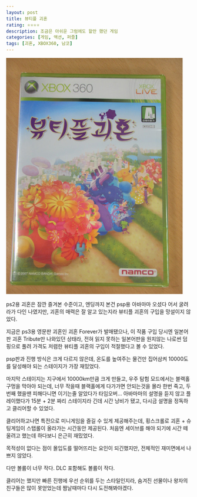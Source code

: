 ```yaml
---
layout: post
title: 뷰티플 괴혼
rating: ⭐️⭐️⭐️⭐️
description: 조금은 아쉬운 그럼에도 할만 했던 게임
categories: [게임, 액션, 퍼즐]
tags: [괴혼, XBOX360, 남코]
---
```


![괴혼](../../img/2009/beautiful_katamari.jpg)

ps2용 괴혼은 잠깐 즐겨본 수준이고, 엔딩까지 본건 psp용 아바마마 오셨다 어서 굴려라가 다인 나였지만, 괴혼의 매력은 잘 알고 있는지라 뷰티플 괴혼의 구입을 망설이지 않았다.

지금은 ps3용 영문판 괴혼인 괴혼 Forever가 발매됐으나, 이 작품 구입 당시엔 일본어판 괴혼 Tribute만 나와있던 상태라, 전혀 읽지 못하는 일본어판을 원치않는 나로썬 덤핑으로 풀려 가격도 저렴한 뷰티플 괴혼의 구입이 적절했다고 볼 수 있었다.

psp판과 진행 방식은 크게 다르지 않은데, 온도를 높여주는 물건만 집어삼켜 10000도를 달성해야 되는 스테이지가 가장 재밌었다.

마지막 스테이지는 지구에서 10000km만큼 크게 만들고, 우주 탐험 모드에서는 블랙홀 구멍을 막아야 되는데, 너무 작을때 블랙홀에게 다가가면 안되는것을 몰라 한번 죽고, 두번째 했을땐 피해다니면 이기는줄 알았다가 타임오버... 아바마마의 설명을 듣지 않고 플레이했다가 15분 + 2분 짜리 스테이지라 긴데 시간 낭비가 됐고, 다시금 설명을 정독하고 클리어할 수 있었다.

클리어하고나면 특전으로 미니게임을 즐길 수 있게 제공해주는데, 횡스크롤로 괴혼 + 슈팅게임이 스탭롤이 올라가는 시간동안 제공된다. 처음엔 세이브를 해야 되기에 시간 떼울려고 했는데 하다보니 은근히 재밌었다.

목적성이 없다는 점이 몰입도를 떨어뜨리는 요인이 되긴했지만, 전체적인 재미면에서 나쁘지 않았다.

다만 볼륨이 너무 작다. DLC 포함해도 볼륨이 작다.

클리어는 했지만 빠른 진행에 우선 순위를 두는 스타일인지라, 숨겨진 선물이나 왕자의 친구들은 많이 못얻었는데 짬날때마다 다시 도전해봐야겠다.